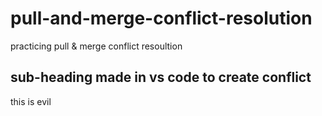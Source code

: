 # pull-and-merge-conflict-resolution
practicing pull &amp; merge conflict resoultion

## sub-heading made in vs code to create conflict
this is evil